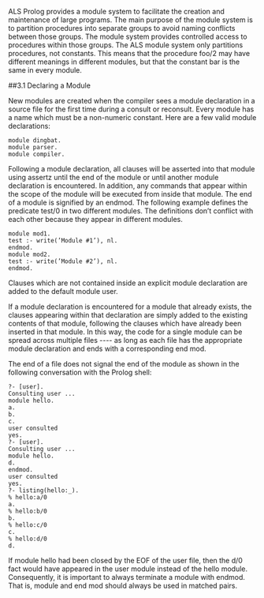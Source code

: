 ALS Prolog provides a module system to facilitate the creation and maintenance of
large programs. The main purpose of the module system is to partition procedures
into separate groups to avoid naming conflicts between those groups. The module
system provides controlled access to procedures within those groups.
The ALS module system only partitions procedures, not constants. This means that
the procedure foo/2 may have different meanings in different modules, but that
the constant bar is the same in every module.

##3.1 Declaring a Module

New modules are created when the compiler sees a module declaration in a source
file for the first time during a consult or reconsult. Every module has a name which must be a
non-numeric constant. Here are a few valid module declarations:
````
module dingbat.
module parser.
module compiler.
````
Following a module declaration, all clauses will be asserted into that module using
assertz until the end of the module or until another module declaration is encountered. In addition, any commands that appear within the scope of the module will be executed from inside that module. The end of a module is signified by an endmod. The following example defines the predicate test/0 in two different modules. The definitions don’t conflict with each other because they appear in different modules.
````
module mod1.
test :- write(’Module #1’), nl.
endmod.
module mod2.
test :- write(’Module #2’), nl.
endmod.
````
Clauses which are not contained inside an explicit module declaration are added to
the default module user.

If a module declaration is encountered for a module that already exists, the clauses
appearing within that declaration are simply added to the existing contents of that module, following the clauses which have already been inserted in that module. In this way, the code for a single module can be spread across multiple files ---- as long as each file has the appropriate module declaration and ends with a corresponding end mod.

The end of a file does not signal the end of the module as shown in the following
conversation with the Prolog shell:
````
?- [user].
Consulting user ...
module hello.
a.
b.
c.
user consulted
yes.
?- [user].
Consulting user ...
module hello.
d.
endmod.
user consulted
yes.
?- listing(hello:_).
% hello:a/0
a.
% hello:b/0
b.
% hello:c/0
c.
% hello:d/0
d.
````
If module hello had been closed by the EOF of the user file, then the d/0 fact would have appeared in the user module instead of the hello module. Consequently, it is important to always terminate a module with endmod. That is, module and end mod should always be used in matched pairs.

